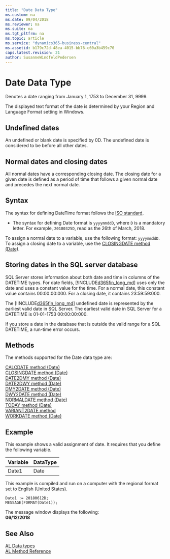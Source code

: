 ```yaml
---
title: "Date Data Type"
ms.custom: na
ms.date: 09/04/2018
ms.reviewer: na
ms.suite: na
ms.tgt_pltfrm: na
ms.topic: article
ms.service: "dynamics365-business-central"
ms.assetid: b179c72d-48ea-4015-bb76-c60a3b459c70
caps.latest.revision: 21
author: SusanneWindfeldPedersen
---
```

# Date Data Type
Denotes a date ranging from January 1, 1753 to December 31, 9999.  
  
The displayed text format of the date is determined by your Region and Language Format setting in Windows.  
  
## Undefined dates  
 An undefined or blank date is specified by 0D. The undefined date is considered to be before all other dates.  
  
## Normal dates and closing dates  
 All normal dates have a corresponding closing date. The closing date for a given date is defined as a period of time that follows a given normal date and precedes the next normal date.  
  
## Syntax
The syntax for defining DateTime format follows the [ISO standard](https://en.wikipedia.org/wiki/ISO_8601). 
- The syntax for defining Date format is `yyyymmddD`, where `D` is a mandatory letter. For example, `20180325D`, read as the 26th of March, 2018.

 To assign a normal date to a variable, use the following format: `yyyymmddD`.
 To assign a closing date to a variable, use the [CLOSINGDATE method (Date)](../methods/devenv-closingdate-method-date.md).  
  
## Storing dates in the SQL server database  
 SQL Server stores information about both date and time in columns of the DATETIME types. For date fields, [!INCLUDE[d365fin_long_md](../includes/d365fin_long_md.md)] uses only the date and uses a constant value for the time. For a normal date, this constant value contains 00:00:00:000. For a closing date, it contains 23:59:59:000.  
  
 The [!INCLUDE[d365fin_long_md](../includes/d365fin_long_md.md)] undefined date is represented by the earliest valid date in SQL Server. The earliest valid date in SQL Server for a DATETIME is 01-01-1753 00:00:00:000.  
  
 If you store a date in the database that is outside the valid range for a SQL DATETIME, a run-time error occurs.  

## Methods
The methods supported for the Date data type are:

[CALCDATE method (Date)](../methods/devenv-calcdate-method-date.md)   
[CLOSINGDATE method (Date)](../methods/devenv-closingdate-method-date.md)   
[DATE2DMY method (Date)](../methods/devenv-date2dmy-method-date.md)   
[DATE2DWY method (Date)](../methods/devenv-date2dwy-method-date.md)   
[DMY2DATE method (Date)](../methods/devenv-dmy2date-method-date.md)   
[DWY2DATE method (Date)](../methods/devenv-dwy2date-method-date.md)   
[NORMALDATE method (Date)](../methods/devenv-normaldate-method-date.md)   
[TODAY method (Date)](../methods/devenv-today-method-date.md)   
[VARIANT2DATE method](../methods/devenv-variant2date-method.md)   
[WORKDATE method (Date)](../methods/devenv-workdate-method-date.md)
<!--[DATI2VARIANT method](../articles/devenv-methods-not-supported/devenv-dati2variant-method.md)  --> 

## Example  
This example shows a valid assignment of date. It requires that you define the following variable.  
 
|Variable|DataType|  
|--------|--------|  
|Date1   |Date    |  
  
This example is compiled and run on a computer with the regional format set to English (United States).

```  
Date1 := 20180612D;  
MESSAGE(FORMAT(Date1));  
```  
  
The message window displays the following:  
 **06/12/2018**  

## See Also  
[AL Data types](devenv-al-data-types.md)  
[AL Method Reference](../methods/devenv-al-method-reference.md)  
